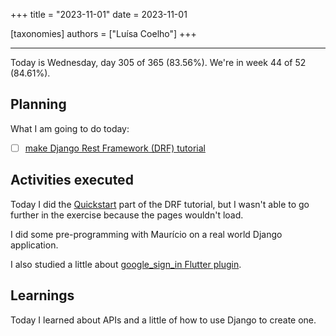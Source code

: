+++
title = "2023-11-01"
date = 2023-11-01

[taxonomies]
authors = ["Luísa Coelho"]
+++

---

Today is Wednesday, day 305 of 365 (83.56%). We're in week 44 of 52 (84.61%).

## Planning

What I am going to do today: 

- [ ] [make Django Rest Framework (DRF) tutorial](https://www.django-rest-framework.org/)

## Activities executed

Today I did the [Quickstart](https://www.django-rest-framework.org/tutorial/quickstart/) part of the DRF tutorial, but I wasn't able to go further in the exercise because the pages wouldn't load.

I did some pre-programming with Maurício on a real world Django application.

I also studied a little about [google_sign_in Flutter plugin](https://pub.dev/packages/google_sign_in).

## Learnings

Today I learned about APIs and a little of how to use Django to create one.
